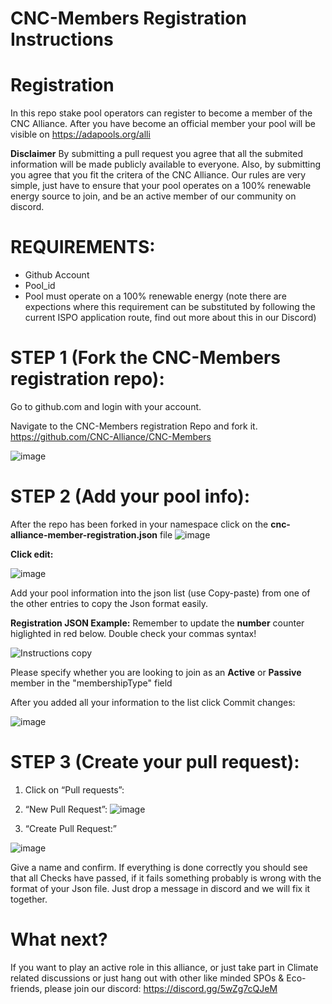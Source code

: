 # CNC-Members Registration Instructions

# Registration
In this repo stake pool operators can register to become a member of the CNC Alliance. After you have become an official member your pool will be visible on https://adapools.org/alli 

**Disclaimer** By submitting a pull request you agree that all the submited information will be made publicly available to everyone. Also, by submitting you agree that you fit the critera of the CNC Alliance. Our rules are very simple, just have to ensure that your pool operates on a 100% renewable energy source to join, and be an active member of our community on discord.

# REQUIREMENTS:
- Github Account
- Pool_id
- Pool must operate on a 100% renewable energy (note there are expections where this requirement can be substituted by following the current ISPO application route, find out more about this in our Discord)

# STEP 1 (Fork the CNC-Members registration repo):
Go to github.com and login with your account.

Navigate to the CNC-Members registration Repo and fork it.
https://github.com/CNC-Alliance/CNC-Members

![image](https://user-images.githubusercontent.com/94197082/197391240-f2943874-58cb-4d1f-9ffa-ae92683481d8.png)

# STEP 2 (Add your pool info):
After the repo has been forked in your namespace click on the **cnc-alliance-member-registration.json** file
![image](https://user-images.githubusercontent.com/94197082/197391662-9c81bcdd-544c-403f-a006-93caa613c2a9.png)


**Click edit:**

![image](https://user-images.githubusercontent.com/94197082/197391760-d4d052d3-89ea-49be-9cf7-52543b67225b.png)

Add your pool information into the json list (use Copy-paste) from one of the other entries to copy the Json format easily.

**Registration JSON Example:**
Remember to update the **number** counter higlighted in red below.
Double check your commas syntax!

![Instructions copy](https://user-images.githubusercontent.com/94197082/197393510-32e4e0ee-97c8-4ae1-b0e2-a7767ff5ae21.png)

Please specify whether you are looking to join as an **Active** or **Passive** member in the "membershipType" field

After you added all your information to the list click Commit changes:

![image](https://user-images.githubusercontent.com/94197082/197392347-bd3947dd-502f-438e-845a-ea0dba7c6d5c.png)


# STEP 3 (Create your pull request):
1) Click on “Pull requests”:
2) “New Pull Request”:
![image](https://user-images.githubusercontent.com/94197082/197392490-92e4743e-6431-490b-abe5-933b1a23520f.png)

3) “Create Pull Request:”

![image](https://user-images.githubusercontent.com/94197082/197392944-0ea70d47-e75c-4454-b7c7-bc98d4e1037b.png)

Give a name and confirm. If everything is done correctly you should see that all Checks have passed, if it fails something probably is wrong with the format of your Json file. Just drop a message in discord and we will fix it together.

# What next?
If you want to play an active role in this alliance, or just take part in Climate related discussions or just hang out with other like minded SPOs & Eco-friends, please join our discord: https://discord.gg/5wZg7cQJeM
